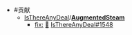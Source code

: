 - #贡献
	- [IsThereAnyDeal](https://github.com/IsThereAnyDeal)/**[AugmentedSteam](https://github.com/IsThereAnyDeal/AugmentedSteam)**
		- [fix:](https://github.com/pidanmeng/AugmentedSteam/commit/f1a033b26ae7fac23a95722ea2ad1da9bde1eca6) [🐛](https://github.com/pidanmeng/AugmentedSteam/commit/f1a033b26ae7fac23a95722ea2ad1da9bde1eca6) [IsThereAnyDeal#1548](https://github.com/IsThereAnyDeal/AugmentedSteam/issues/1548)